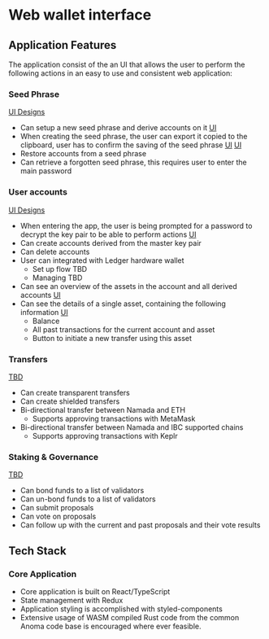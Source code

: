 # Web wallet interface

## Application Features

The application consist of the an UI that allows the user to perform the following actions in an easy to use and consistent web application:

### Seed Phrase
[UI Designs](https://www.figma.com/file/aiWZpaXjPLW6fDjE7dpFaU/Projects-2021?node-id=4610%3A5890)
* Can setup a new seed phrase and derive accounts on it [UI](https://www.figma.com/file/aiWZpaXjPLW6fDjE7dpFaU/Projects-2021?node-id=6442%3A5866)
* When creating the seed phrase, the user can export it copied to the clipboard, user has to confirm the saving of the seed phrase [UI](https://www.figma.com/file/aiWZpaXjPLW6fDjE7dpFaU/Projects-2021?node-id=6442%3A6015) [UI](https://www.figma.com/file/aiWZpaXjPLW6fDjE7dpFaU/Projects-2021?node-id=6442%3A6104)
* Restore accounts from a seed phrase
* Can retrieve a forgotten seed phrase, this requires user to enter the main password

### User accounts
[UI Designs](https://www.figma.com/file/aiWZpaXjPLW6fDjE7dpFaU/Projects-2021?node-id=5165%3A8862)
* When entering the app, the user is being prompted for a password to decrypt the key pair to be able to perform actions [UI](https://www.figma.com/file/aiWZpaXjPLW6fDjE7dpFaU/Projects-2021?node-id=6442%3A5801)
* Can create accounts derived from the master key pair
* Can delete accounts
* User can integrated with Ledger hardware wallet
  * Set up flow TBD
  * Managing TBD
* Can see an overview of the assets in the account and all derived accounts [UI](https://www.figma.com/file/aiWZpaXjPLW6fDjE7dpFaU/Projects-2021?node-id=6442%3A5492)
* Can see the details of a single asset, containing the following information [UI](https://www.figma.com/file/aiWZpaXjPLW6fDjE7dpFaU/Projects-2021?node-id=6442%3A5681)
  * Balance
  * All past transactions for the current account and asset
  * Button to initiate a new transfer using this asset

### Transfers
[TBD]()
* Can create transparent transfers
* Can create shielded transfers
* Bi-directional transfer between Namada and ETH
  * Supports approving transactions with MetaMask
* Bi-directional transfer between Namada and IBC supported chains
  *  Supports approving transactions with Keplr

### Staking & Governance
[TBD]()
* Can bond funds to a list of validators
* Can un-bond funds to a list of validators
* Can submit proposals
* Can vote on proposals
* Can follow up with the current and past proposals and their vote results

## Tech Stack
### Core Application
* Core application is built on React/TypeScript
* State management with Redux
* Application styling is accomplished with styled-components
* Extensive usage of WASM compiled Rust code from the common Anoma code base is encouraged where ever feasible.
